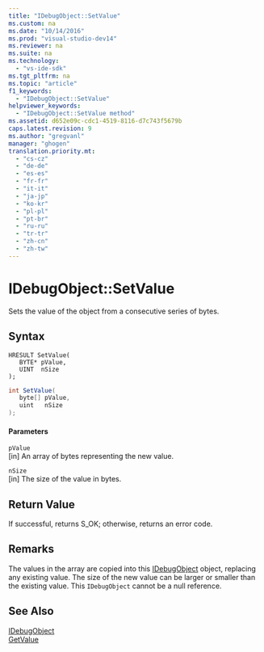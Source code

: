 ```yaml
---
title: "IDebugObject::SetValue"
ms.custom: na
ms.date: "10/14/2016"
ms.prod: "visual-studio-dev14"
ms.reviewer: na
ms.suite: na
ms.technology: 
  - "vs-ide-sdk"
ms.tgt_pltfrm: na
ms.topic: "article"
f1_keywords: 
  - "IDebugObject::SetValue"
helpviewer_keywords: 
  - "IDebugObject::SetValue method"
ms.assetid: d652e09c-cdc1-4519-8116-d7c743f5679b
caps.latest.revision: 9
ms.author: "gregvanl"
manager: "ghogen"
translation.priority.mt: 
  - "cs-cz"
  - "de-de"
  - "es-es"
  - "fr-fr"
  - "it-it"
  - "ja-jp"
  - "ko-kr"
  - "pl-pl"
  - "pt-br"
  - "ru-ru"
  - "tr-tr"
  - "zh-cn"
  - "zh-tw"
---
```

# IDebugObject::SetValue
Sets the value of the object from a consecutive series of bytes.  
  
## Syntax  
  
```cpp#  
HRESULT SetValue(   
   BYTE* pValue,  
   UINT  nSize  
);  
```  
  
```c#  
int SetValue(  
   byte[] pValue,   
   uint   nSize  
);  
```  
  
#### Parameters  
 `pValue`  
 [in] An array of bytes representing the new value.  
  
 `nSize`  
 [in] The size of the value in bytes.  
  
## Return Value  
 If successful, returns S_OK; otherwise, returns an error code.  
  
## Remarks  
 The values in the array are copied into this [IDebugObject](../extensibility/idebugobject.md) object, replacing any existing value. The size of the new value can be larger or smaller than the existing value. This `IDebugObject` cannot be a null reference.  
  
## See Also  
 [IDebugObject](../extensibility/idebugobject.md)   
 [GetValue](../extensibility/idebugobject--getvalue.md)